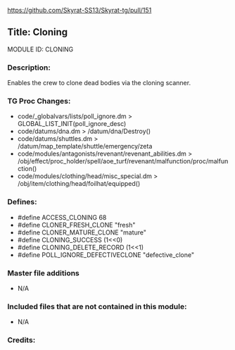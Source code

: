 https://github.com/Skyrat-SS13/Skyrat-tg/pull/151

## Title: Cloning

MODULE ID: CLONING

### Description:

Enables the crew to clone dead bodies via the cloning scanner.

### TG Proc Changes:

- code/_globalvars/lists/poll_ignore.dm > GLOBAL_LIST_INIT(poll_ignore_desc)
- code/datums/dna.dm > /datum/dna/Destroy()
- code/datums/shuttles.dm > /datum/map_template/shuttle/emergency/zeta
- code/modules/antagonists/revenant/revenant_abilities.dm > /obj/effect/proc_holder/spell/aoe_turf/revenant/malfunction/proc/malfunction()
- code/modules/clothing/head/misc_special.dm > /obj/item/clothing/head/foilhat/equipped()

### Defines:

- #define ACCESS_CLONING 68
- #define CLONER_FRESH_CLONE "fresh"
- #define CLONER_MATURE_CLONE "mature"
- #define CLONING_SUCCESS (1<<0)
- #define CLONING_DELETE_RECORD (1<<1)
- #define POLL_IGNORE_DEFECTIVECLONE "defective_clone"


<!-- If you needed to add any defines, mention the files you added those defines in -->

### Master file additions

- N/A
<!-- Any master file changes you've made to existing master files or if you've added a new master file. Please mark either as #NEW or #CHANGE -->

### Included files that are not contained in this module:

- N/A
<!-- Likewise, be it a non-modular file or a modular one that's not contained within the folder belonging to this specific module, it should be mentioned here -->

### Credits:

<!-- Here go the credits to you, dear coder, and in case of collaborative work or ports, credits to the original source of the code -->

